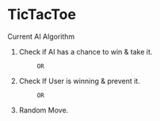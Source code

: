 # TicTacToe

Current AI Algorithm
1) Check if AI has a chance to win & take it.
              
            OR

2) Check If User is winning & prevent it.
              
            OR

3) Random Move.
